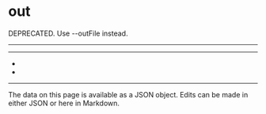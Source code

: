 <!-- Important! Do not modify comment blocks. They are necessary for the transformer to work properly -->

<!-- title -->
# out

<!-- shortDescription -->
DEPRECATED. Use --outFile instead.

---

<!-- extendedDescription -->


---

<!-- references -->
- []()
- []()
---

<!-- footer -->
The data on this page is available as a JSON object. Edits can be made in either JSON or here in Markdown.
